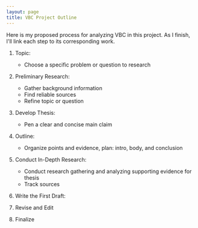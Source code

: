 ```yaml
---
layout: page
title: VBC Project Outline
---
```

Here is my proposed process for analyzing VBC in this project. As I finish, I'll link each step to its corresponding work.

1. Topic:
    * Choose a specific problem or question to research

2. Preliminary Research:
    * Gather background information
    * Find reliable sources
    * Refine topic or question

3. Develop Thesis:
    * Pen a clear and concise main claim

4. Outline:
    * Organize points and evidence, plan: intro, body, and conclusion

5. Conduct In-Depth Research:
    * Conduct research gathering and analyzing supporting evidence for thesis
    * Track sources

6. Write the First Draft:

7. Revise and Edit

8. Finalize